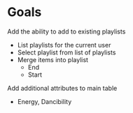 # Goals

Add the ability to add to existing playlists
* List playlists for the current user
* Select playlist from list of playlists
* Merge items into playlist
  * End
  * Start

Add additional attributes to main table
* Energy, Dancibility

